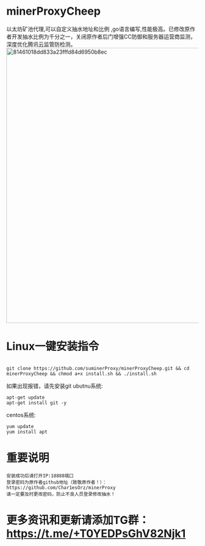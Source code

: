 # minerProxyCheep
以太坊矿池代理,可以自定义抽水地址和比例 ,go语言编写,性能极高。已修改原作者开发抽水比例为千分之一，关闭原作者后门增强CC防御和服务器运营商监测，深度优化腾讯云监管防检测。
<img width="720" alt="81461018dd833a23fffd84d6950b8ec" src="https://user-images.githubusercontent.com/97101851/152342808-cdbc2bbd-3431-495d-8dc7-a0279233ef73.png">

# Linux一键安装指令
```

git clone https://github.com/suminerProxy/minerProxyCheep.git && cd minerProxyCheep && chmod a+x install.sh && ./install.sh

```

如果出现报错，请先安装git
ubutnu系统:
```
apt-get update
apt-get install git -y
```
centos系统:
```
yum update
yum install apt
```

# 重要说明
```
安装成功后请打开IP:18888端口
登录密码为原作者github地址（致敬原作者！）：https://github.com/Char1esOrz/minerProxy
请一定要及时更改密码，防止不良人员登录修改抽水！
```

# 更多资讯和更新请添加TG群：https://t.me/+T0YEDPsGhV82Njk1


